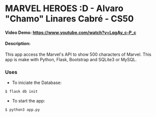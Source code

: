 # MARVEL HEROES :D - Alvaro "Chamo" Linares Cabré - CS50
#### Video Demo:  https://www.youtube.com/watch?v=LqgAy_c-P_c
#### Description:
This app access the Marvel's API to show 500 characters of Marvel. This app is make with Python, Flask, Bootstrap and SQLite3 or MySQL.

### Uses
- To iniciate the Database:

```bash
$ flask db init
```

- To start the app:

```bash
$ python3 app.py
```

